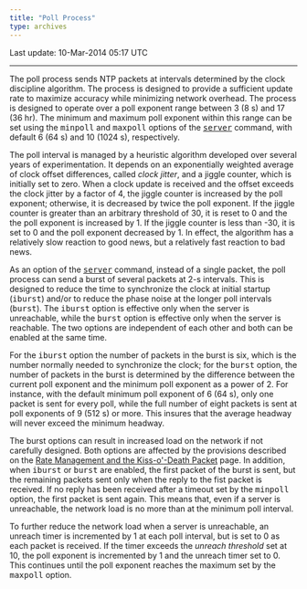 ```yaml
---
title: "Poll Process"
type: archives
---
```


Last update: 10-Mar-2014 05:17 UTC

* * *

The poll process sends NTP packets at intervals determined by the clock discipline algorithm. The process is designed to provide a sufficient update rate to maximize accuracy while minimizing network overhead. The process is designed to operate over a poll exponent range between 3 (8 s) and 17 (36 hr). The minimum and maximum poll exponent within this range can be set using the <tt>minpoll</tt> and <tt>maxpoll</tt> options of the [<tt>server</tt>](/archives/4.2.8-series/confopt/#server-command-options) command, with default 6 (64 s) and 10 (1024 s), respectively.

The poll interval is managed by a heuristic algorithm developed over several years of experimentation. It depends on an exponentially weighted average of clock offset differences, called _clock jitter_, and a jiggle counter, which is initially set to zero. When a clock update is received and the offset exceeds the clock jitter by a factor of 4, the jiggle counter is increased by the poll exponent; otherwise, it is decreased by twice the poll exponent. If the jiggle counter is greater than an arbitrary threshold of 30, it is reset to 0 and the the poll exponent is increased by 1\. If the jiggle counter is less than -30, it is set to 0 and the poll exponent decreased by 1\. In effect, the algorithm has a relatively slow reaction to good news, but a relatively fast reaction to bad news.

As an option of the [<tt>server</tt>](/archives/4.2.8-series/confopt/#option) command, instead of a single packet, the poll process can send a burst of several packets at 2-s intervals. This is designed to reduce the time to synchronize the clock at initial startup (<tt>iburst</tt>) and/or to reduce the phase noise at the longer poll intervals (<tt>burst</tt>). The <tt>iburst</tt> option is effective only when the server is unreachable, while the <tt>burst</tt> option is effective only when the server is reachable. The two options are independent of each other and both can be enabled at the same time.

For the <tt>iburst</tt> option the number of packets in the burst is six, which is the number normally needed to synchronize the clock; for the <tt>burst</tt> option, the number of packets in the burst is determined by the difference between the current poll exponent and the minimum poll exponent as a power of 2\. For instance, with the default minimum poll exponent of 6 (64 s), only one packet is sent for every poll, while the full number of eight packets is sent at poll exponents of 9 (512 s) or more. This insures that the average headway will never exceed the minimum headway.

The burst options can result in increased load on the network if not carefully designed. Both options are affected by the provisions described on the [Rate Management and the Kiss-o'-Death Packet](/archives/4.2.8-series/rate) page. In addition, when <tt>iburst</tt> or <tt>burst</tt> are enabled, the first packet of the burst is sent, but the remaining packets sent only when the reply to the fist packet is received. If no reply has been received after a timeout set by the <tt>minpoll</tt> option, the first packet is sent again. This means that, even if a server is unreachable, the network load is no more than at the minimum poll interval.

To further reduce the network load when a server is unreachable, an unreach timer is incremented by 1 at each poll interval, but is set to 0 as each packet is received. If the timer exceeds the _unreach threshold_ set at 10, the poll exponent is incremented by 1 and the unreach timer set to 0\. This continues until the poll exponent reaches the maximum set by the <tt>maxpoll</tt> option.
